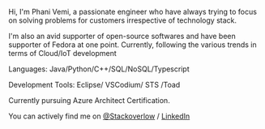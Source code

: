 Hi, I'm Phani Vemi, a passionate engineer who have always  trying to focus on solving problems for customers irrespective of technology stack.


I'm also an avid supporter of open-source softwares and have been supporter of Fedora at one point. Currently, following the various trends in terms of Cloud/IoT development

Languages:
Java/Python/C++/SQL/NoSQL/Typescript

Development Tools:
Eclipse/ VSCodium/ STS /Toad

Currently pursuing Azure Architect Certification. 

You can actively find me on <a href="https://stackoverflow.com/users/197532/phani">@Stackoverlow</a> / <a href="https://www.linkedin.com/in/pbreddy/">LinkedIn</a>

<!---
vphanibhushanreddy/vphanibhushanreddy is a ✨ special ✨ repository because its `README.md` (this file) appears on your GitHub profile.
You can click the Preview link to take a look at your changes.
--->
